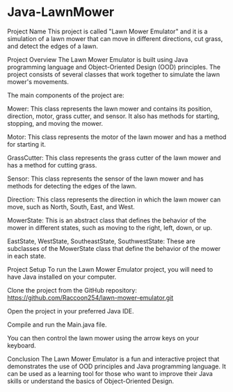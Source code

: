 # Java-LawnMower
Project Name
This project is called "Lawn Mower Emulator" and it is a simulation of a lawn mower that can move in different directions, cut grass, and detect the edges of a lawn.

Project Overview
The Lawn Mower Emulator is built using Java programming language and Object-Oriented Design (OOD) principles. The project consists of several classes that work together to simulate the lawn mower's movements.

The main components of the project are:

Mower: This class represents the lawn mower and contains its position, direction, motor, grass cutter, and sensor. It also has methods for starting, stopping, and moving the mower.

Motor: This class represents the motor of the lawn mower and has a method for starting it.

GrassCutter: This class represents the grass cutter of the lawn mower and has a method for cutting grass.

Sensor: This class represents the sensor of the lawn mower and has methods for detecting the edges of the lawn.

Direction: This class represents the direction in which the lawn mower can move, such as North, South, East, and West.

MowerState: This is an abstract class that defines the behavior of the mower in different states, such as moving to the right, left, down, or up.

EastState, WestState, SoutheastState, SouthwestState: These are subclasses of the MowerState class that define the behavior of the mower in each state.

Project Setup
To run the Lawn Mower Emulator project, you will need to have Java installed on your computer.

Clone the project from the GitHub repository: https://github.com/Raccoon254/lawn-mower-emulator.git

Open the project in your preferred Java IDE.

Compile and run the Main.java file.

You can then control the lawn mower using the arrow keys on your keyboard.

Conclusion
The Lawn Mower Emulator is a fun and interactive project that demonstrates the use of OOD principles and Java programming language. It can be used as a learning tool for those who want to improve their Java skills or understand the basics of Object-Oriented Design.
